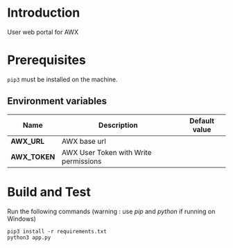 # Introduction 
User web portal for AWX

# Prerequisites
`pip3` must be installed on the machine.

## Environment variables

| Name | Description | Default value |
|-|-|-|
| **AWX_URL** | AWX base url | |
| **AWX_TOKEN** | AWX User Token with Write permissions | |

# Build and Test
Run the following commands (warning : use _pip_ and _python_ if running on Windows)
```
pip3 install -r requirements.txt
python3 app.py
```
